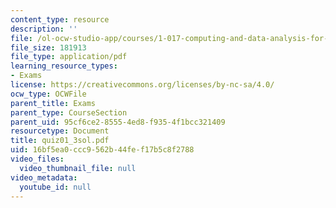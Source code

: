 ```yaml
---
content_type: resource
description: ''
file: /ol-ocw-studio-app/courses/1-017-computing-and-data-analysis-for-environmental-applications-fall-2003/16bf5ea0ccc9562b44fef17b5c8f2788_quiz01_3sol.pdf
file_size: 181913
file_type: application/pdf
learning_resource_types:
- Exams
license: https://creativecommons.org/licenses/by-nc-sa/4.0/
ocw_type: OCWFile
parent_title: Exams
parent_type: CourseSection
parent_uid: 95cf6ce2-8555-4ed8-f935-4f1bcc321409
resourcetype: Document
title: quiz01_3sol.pdf
uid: 16bf5ea0-ccc9-562b-44fe-f17b5c8f2788
video_files:
  video_thumbnail_file: null
video_metadata:
  youtube_id: null
---
```

